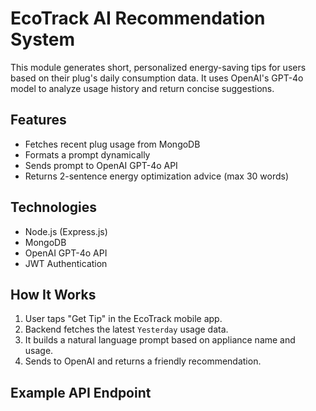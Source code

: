 # EcoTrack AI Recommendation System

This module generates short, personalized energy-saving tips for users based on their plug's daily consumption data. It uses OpenAI's GPT-4o model to analyze usage history and return concise suggestions.

## Features

- Fetches recent plug usage from MongoDB
- Formats a prompt dynamically
- Sends prompt to OpenAI GPT-4o API
- Returns 2-sentence energy optimization advice (max 30 words)

## Technologies

- Node.js (Express.js)
- MongoDB
- OpenAI GPT-4o API
- JWT Authentication

## How It Works

1. User taps "Get Tip" in the EcoTrack mobile app.
2. Backend fetches the latest `Yesterday` usage data.
3. It builds a natural language prompt based on appliance name and usage.
4. Sends to OpenAI and returns a friendly recommendation.

## Example API Endpoint
